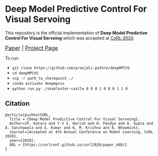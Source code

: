 # Deep Model Predictive Control For Visual Servoing

This repository is the official implementation of **Deep Model Predictive Control For Visual Servoing** which was accepted at [CoRL-2020](https://www.robot-learning.org/program/accepted-papers).

<font size="+1">[Paper](https://corlconf.github.io/corl2020/paper_448/) | [Project Page](https://robotics.iiit.ac.in/publications/2020/deep-mpc-for-visual-servoing/project-page.html)</font>

To run:

* `git clone https://github.com/pranjali-pathre/deepMPCVS`
* `cd deepMPCVS`
* `scp -r path_to_checkpoint ./`
* `conda activate deepmpcvs`
* `python run.py ./skokloster-castle 0 0 0 1 0 0 0 1 1 0`
## Citation

```
@article{pushkalCORL,
  Title = {Deep Model Predictive Control For Visual Servoing},
  Author={P. Katara and Y V S. Harish and H. Pandya and A. Gupta and A. Sanchawala and G. Kumar and K. M. Krishna and B. Bhowmick},
  Journal={Accepted at 4th Annual Conference on Robot Learning, CoRL 2020},
  year={2020},
  URL = {https://corlconf.github.io/corl2020/paper_448/}
}
```
